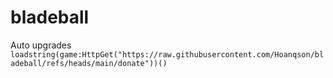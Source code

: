 # bladeball
Auto upgrades
```loadstring(game:HttpGet("https://raw.githubusercontent.com/Hoanqson/bladeball/refs/heads/main/donate"))()```
